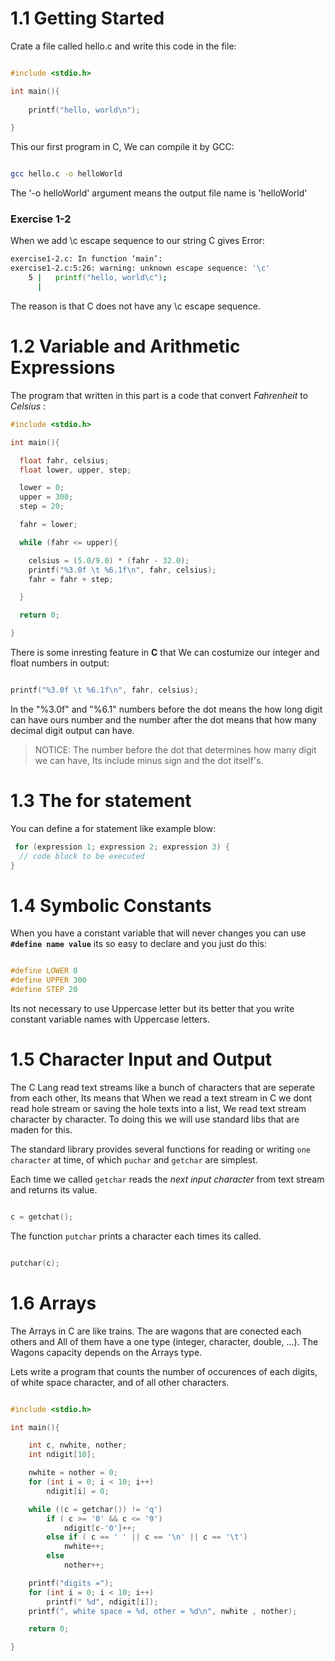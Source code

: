 # 1.1 Getting Started 

Crate a file called hello.c and write this code in the file:

```c

#include <stdio.h>

int main(){
    
    printf("hello, world\n");

}
```

This our first program in C, We can compile it by GCC:

```bash

gcc hello.c -o helloWorld
```

The '-o helloWorld' argument means the output file name is 'helloWorld'

### Exercise 1-2

When we add \c escape sequence to our string C gives Error:

```zsh
exercise1-2.c: In function ‘main’:
exercise1-2.c:5:26: warning: unknown escape sequence: '\c'
    5 |   printf("hello, world\c");
      |
```

The reason is that C does not have any \c escape sequence.

# 1.2 Variable and Arithmetic Expressions

The program that written in this part is a code that convert *Fahrenheit* to *Celsius* :

```c
#include <stdio.h>

int main(){

  float fahr, celsius;
  float lower, upper, step;

  lower = 0;
  upper = 300;
  step = 20;

  fahr = lower;

  while (fahr <= upper){

    celsius = (5.0/9.0) * (fahr - 32.0);
    printf("%3.0f \t %6.1f\n", fahr, celsius);
    fahr = fahr + step;

  }

  return 0;

}
```

There is some inresting feature in **C** that We can costumize our integer and float numbers in output:

```c

printf("%3.0f \t %6.1f\n", fahr, celsius);

```

In the "%3.0f" and "%6.1" numbers before the dot means the how long digit can have ours number and the number after the dot means that how many decimal digit output can have.

> NOTICE: The number before the dot that determines how many digit we can have, Its include minus sign and the dot itself's.

# 1.3 The for statement

You can define a for statement like example blow:

```c
 for (expression 1; expression 2; expression 3) {
  // code block to be executed
}
```

# 1.4 Symbolic Constants

When you have a constant variable that will never changes you can use **`#define name value`** its so easy to declare and you just do this:

```c

#define LOWER 0
#define UPPER 300
#define STEP 20

```

Its not necessary to use Uppercase letter but its better that you write constant variable names with Uppercase letters.

# 1.5 Character Input and Output 

The C Lang read text streams like a bunch of characters that are seperate from each other, Its means that When we read a text stream in C we dont read hole stream or saving the hole texts into a list,
We read text stream character by character. To doing this we will use standard libs that are maden for this.

The standard library provides several functions for reading or writing `one character` at time, of which `puchar` and `getchar` are simplest.

Each time we called `getchar` reads the *next input character* from text stream and returns its value. 

```c

c = getchat();

```

The function `putchar` prints a character each times its called.

```c

putchar(c);

```


# 1.6 Arrays

The Arrays in C are like trains. The are wagons that are conected each others and All of them have a one type (integer, character, double, ...). The Wagons capacity depends on the Arrays type.

Lets write a program that counts the number of occurences of each digits, of white space character, and of all other characters.


```c

#include <stdio.h>

int main(){

    int c, nwhite, nother;
    int ndigit[10];

    nwhite = nother = 0;
    for (int i = 0; i < 10; i++)
        ndigit[i] = 0;

    while ((c = getchar()) != 'q')
        if ( c >= '0' && c <= '9')
            ndigit[c-'0']++;
        else if ( c == ' ' || c == '\n' || c == '\t')
            nwhite++;
        else 
            nother++;

    printf("digits =");
    for (int i = 0; i < 10; i++)
        printf(" %d", ndigit[i]);
    printf(", white space = %d, other = %d\n", nwhite , nother);

    return 0;

}
```


